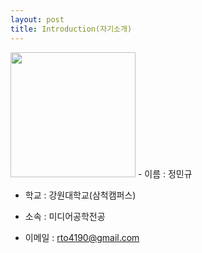 ```yaml
---
layout: post
title: Introduction(자기소개)
---
```


<img width="200" src="https://user-images.githubusercontent.com/58023057/69484299-f35a5480-0e74-11ea-9964-c0ae9e9de8f2.jpg">
- 이름 : 정민규

- 학교 : 강원대학교(삼척캠퍼스)

- 소속 : 미디어공학전공

- 이메일 : rto4190@gmail.com